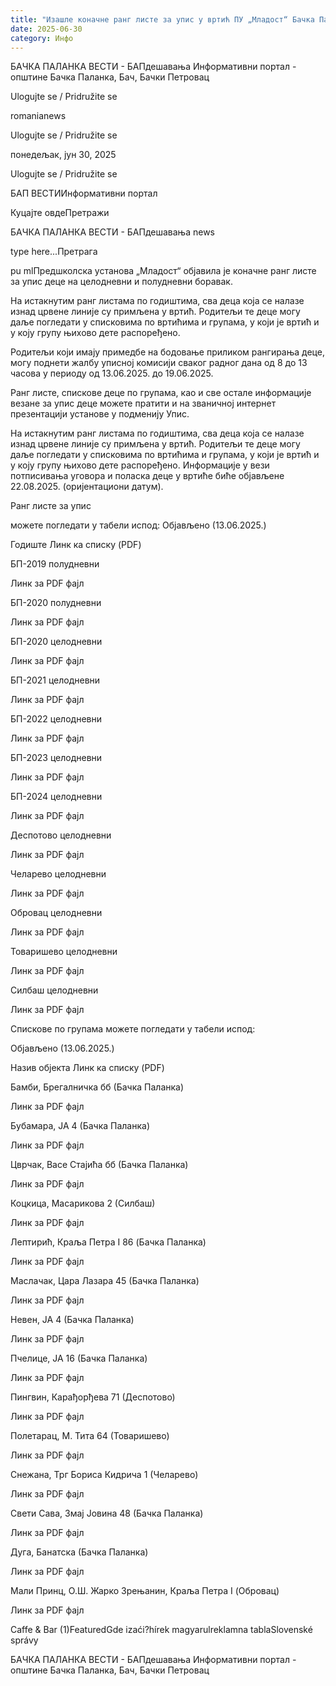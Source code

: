 ```yaml
---
title: "Изашле коначне ранг листе за упис у вртић ПУ „Младост“ Бачка Паланка"
date: 2025-06-30
category: Инфо
---
```


БАЧКА ПАЛАНКА ВЕСТИ - БАПдешавања Информативни портал - општине Бачка Паланка, Бач, Бачки Петровац

Ulogujte se / Pridružite se

romanianews

Ulogujte se / Pridružite se

понедељак, јун 30, 2025

Ulogujte se / Pridružite se

БАП ВЕСТИИнформативни портал

Куцајте овдеПретражи

БАЧКА ПАЛАНКА ВЕСТИ - БАПдешавања news

type here...Претрага

pu mlПредшколска установа „Младост“ објавила је коначне ранг листе за упис деце на целодневни и полудневни боравак.

На истакнутим ранг листама по годиштима, сва деца која се налазе изнад црвене линије су примљена у вртић. Родитељи те деце могу даље погледати у списковима по вртићима и групама, у који је вртић и у коју групу њихово дете распоређено.





Родитељи који имају примедбе на бодовање приликом рангирања деце, могу поднети жалбу уписној комисији сваког радног дана од 8 до 13 часова у периоду од 13.06.2025. до 19.06.2025.


Ранг листе, спискове деце по групама, као и све остале информације везане за упис деце можете пратити и на званичној интернет презентацији установе у подменију Упис.


На истакнутим ранг листама по годиштима, сва деца која се налазе изнад црвене линије су примљена у вртић. Родитељи те деце могу даље погледати у списковима по вртићима и групама, у који је вртић и у коју групу њихово дете распоређено.
Информације у вези потписивања уговора и поласка деце у вртиће биће објављене 22.08.2025. (оријентациони датум).









Ранг листе за упис

можете погледати у табели испод:
Објављено (13.06.2025.)











Годиште
Линк ка списку (PDF)






БП-2019 полудневни



Линк за PDF фајл





БП-2020 полудневни



Линк за PDF фајл





БП-2020 целодневни



Линк за PDF фајл





БП-2021 целодневни



Линк за PDF фајл





БП-2022 целодневни



Линк за PDF фајл





БП-2023 целодневни



Линк за PDF фајл





БП-2024 целодневни



Линк за PDF фајл





Деспотово целодневни



Линк за PDF фајл





Челарево целодневни



Линк за PDF фајл





Обровац целодневни



Линк за PDF фајл





Товаришево целодневни



Линк за PDF фајл





Силбаш целодневни



Линк за PDF фајл











Спискове по групама можете погледати у табели испод:

Објављено (13.06.2025.)












Назив објекта
Линк ка списку (PDF)






Бамби, Брегалничка бб (Бачка Паланка)



Линк за PDF фајл





Бубамара, ЈА 4 (Бачка Паланка)



Линк за PDF фајл





Цврчак, Васе Стајића бб (Бачка Паланка)



Линк за PDF фајл





Коцкица, Масарикова 2 (Силбаш)



Линк за PDF фајл





Лептирић, Краља Петра I 86 (Бачка Паланка)



Линк за PDF фајл





Маслачак, Цара Лазара 45 (Бачка Паланка)



Линк за PDF фајл





Невен, ЈА 4 (Бачка Паланка)



Линк за PDF фајл





Пчелице, ЈА 16 (Бачка Паланка)



Линк за PDF фајл





Пингвин, Карађорђева 71 (Деспотово)



Линк за PDF фајл





Полетарац, М. Тита 64 (Товаришево)



Линк за PDF фајл





Снежана, Трг Бориса Кидрича 1 (Челарево)



Линк за PDF фајл





Свети Сава, Змај Јовина 48 (Бачка Паланка)



Линк за PDF фајл





Дуга, Банатска (Бачка Паланка)



Линк за PDF фајл





Мали Принц, О.Ш. Жарко Зрењанин, Краља Петра I (Обровац)



Линк за PDF фајл

Caffe & Bar (1)FeaturedGde izaći?hírek magyarulreklamna tablaSlovenské správy

БАЧКА ПАЛАНКА ВЕСТИ - БАПдешавања Информативни портал - општине Бачка Паланка, Бач, Бачки Петровац
